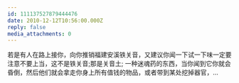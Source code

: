 ```yaml
---
id: 111137527879444476
date: 2010-12-12T10:56:00.000Z
reply: false
media_attachments: 0
---
```


若是有人在路上接你，向你推销福建安溪铁关音，又建议你闻一下试一下味一定要注意不要上当，这不是铁关音;那是关音土; 一种迷魂药的东西，当你闻到它你就会昏倒，然后他们就会拿走你身上所有值钱的物品，或者带到某处挖掉器官，... ​​​​

